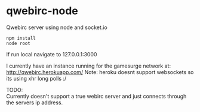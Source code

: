 qwebirc-node
============
  
Qwebirc server using node and socket.io  
  
```
npm install  
node root
```
If run local navigate to 127.0.0.1:3000

I currently have an instance running for the gamesurge network at: http://qwebirc.herokuapp.com/
Note: heroku doesnt support websockets so its using xhr long polls :/

TODO:  
Currently doesn't support a true webirc server and just connects through the servers ip address.
